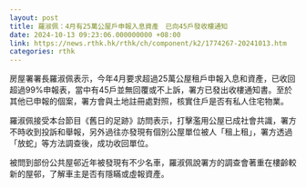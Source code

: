 ```yaml
---
layout: post
title: 羅淑佩：4月有25萬公屋戶申報入息資產　已向45戶發收樓通知
date: 2024-10-13 09:23:06.000000000 +08:00
link: https://news.rthk.hk/rthk/ch/component/k2/1774267-20241013.htm
categories: rthk
---
```


房屋署署長羅淑佩表示，今年4月要求超過25萬公屋租戶申報入息和資產，已收回超過99%申報表，當中有45戶並無回覆或不上訴，署方已發出收樓通知書。至於其他已申報的個案，署方會與土地註冊處對照，核實住戶是否有私人住宅物業。

羅淑佩接受本台節目《舊日的足跡》訪問表示，打擊濫用公屋已成社會共識，署方不時收到投訴和舉報，另外過往亦發現有個別公屋單位被人「租上租」，署方透過「放蛇」等方法調查後，成功收回單位。

被問到部份公共屋邨近年被發現有不少名車，羅淑佩說署方的調查會著重在樓齡較新的屋邨，了解車主是否有隱瞞或虛報資產。
